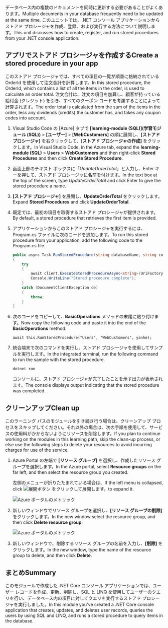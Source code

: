 <span data-ttu-id="5c2bb-101">データベース内の複数のドキュメントを同時に更新する必要があることがよくあります。</span><span class="sxs-lookup"><span data-stu-id="5c2bb-101">Multiple documents in your database frequently need to be updated at the same time.</span></span> <span data-ttu-id="5c2bb-102">このユニットでは、.NET コンソール アプリケーションからストアド プロシージャを作成、登録、および実行する方法について説明します。</span><span class="sxs-lookup"><span data-stu-id="5c2bb-102">This unit discusses how to create, register, and run stored procedures from your .NET console application.</span></span>

## <a name="create-a-stored-procedure-in-your-app"></a><span data-ttu-id="5c2bb-103">アプリでストアド プロシージャを作成する</span><span class="sxs-lookup"><span data-stu-id="5c2bb-103">Create a stored procedure in your app</span></span>

<span data-ttu-id="5c2bb-104">このストアド プロシージャでは、すべての項目の一覧が順番に格納されている OrderId を使用して注文合計を計算します。</span><span class="sxs-lookup"><span data-stu-id="5c2bb-104">In this stored procedure, the OrderId, which contains a list of all the items in the order, is used to calculate an order total.</span></span> <span data-ttu-id="5c2bb-105">注文合計は、注文の項目を加算し、顧客が持っている給付金 (クレジット) を引き、すべてのクーポン コードを考慮することによって計算されます。</span><span class="sxs-lookup"><span data-stu-id="5c2bb-105">The order total is calculated from the sum of the items in the order, less any dividends (credits) the customer has, and takes any coupon codes into account.</span></span>

1. <span data-ttu-id="5c2bb-106">Visual Studio Code の [Azure] タブで **[learning-module (SQL)]\(学習モジュール (SQL)\)** > **[ユーザー]** > **[WebCustomers]** の順に展開し、**[ストアド プロシージャ]** を右クリックして、[**ストアド プロシージャの作成]** をクリックします。</span><span class="sxs-lookup"><span data-stu-id="5c2bb-106">In Visual Studio Code, in the Azure tab, expand the **learning-module (SQL)** > **Users** > **WebCustomers** and then right-click **Stored Procedures** and then click **Create Stored Procedure**.</span></span>

1. <span data-ttu-id="5c2bb-107">画面上部のテキスト ボックスに「*UpdateOrderTotal*」と入力し、Enter キーを押して、ストアド プロシージャに名前を付けます。</span><span class="sxs-lookup"><span data-stu-id="5c2bb-107">In the text box at the top of the screen, type *UpdateOrderTotal* and click Enter to give the stored procedure a name.</span></span>

1. <span data-ttu-id="5c2bb-108">**[ストアド プロシージャ]** を展開し、**UpdateOrderTotal** をクリックします。</span><span class="sxs-lookup"><span data-stu-id="5c2bb-108">Expand **Stored Procedures** and click **UpdateOrderTotal**.</span></span>

1. <span data-ttu-id="5c2bb-109">既定では、最初の項目を取得するストアド プロシージャが提供されます。</span><span class="sxs-lookup"><span data-stu-id="5c2bb-109">By default, a stored procedure that retrieves the first item is provided.</span></span>

1. <span data-ttu-id="5c2bb-110">アプリケーションからこのストアド プロシージャを実行するには、Program.cs ファイルに次のコードを追加します。</span><span class="sxs-lookup"><span data-stu-id="5c2bb-110">To run this stored procedure from your application, add the following code to the Program.cs file.</span></span>

    ```csharp
    public async Task RunStoredProcedure(string databaseName, string collectionName, User user)
    {
        try
        {
            await client.ExecuteStoredProcedureAsync<string>(UriFactory.CreateStoredProcedureUri(databaseName, collectionName, "sample"), new RequestOptions { PartitionKey = new PartitionKey(user.UserId) });
            Console.WriteLine("Stored procedure complete");
        }
        catch (DocumentClientException de)
        {
            throw;
        }
    }
    ```
    <!--TODO: Update sproc to take order total and check for available dividend, and use of summer coupon code, and provide updated total-->

1. <span data-ttu-id="5c2bb-111">次のコードをコピーして、**BasicOperations** メソッドの末尾に貼り付けます。</span><span class="sxs-lookup"><span data-stu-id="5c2bb-111">Now copy the following code and paste it into the end of the **BasicOperations** method.</span></span>

    ```
    await this.RunStoredProcedure("Users", "WebCustomers", yanhe);
    ```

1. <span data-ttu-id="5c2bb-112">統合端末で次のコマンドを実行し、ストアド プロシージャを使用してサンプルを実行します。</span><span class="sxs-lookup"><span data-stu-id="5c2bb-112">In the integrated terminal, run the following command to run the sample with the stored procedure.</span></span>

    ```
    dotnet run
    ```
    <span data-ttu-id="5c2bb-113">コンソールに、ストアド プロシージャが完了したことを示す出力が表示されます。</span><span class="sxs-lookup"><span data-stu-id="5c2bb-113">The console displays output indicating that the stored procedure was completed.</span></span>

## <a name="clean-up"></a><span data-ttu-id="5c2bb-114">クリーンアップ</span><span class="sxs-lookup"><span data-stu-id="5c2bb-114">Clean up</span></span>

<span data-ttu-id="5c2bb-115">このラーニング パスのモジュールを引き続き行う場合は、クリーンアップ プロセスをスキップしてください。それ以外の場合は、次の手順を使用して、サービスの使用料がかからないようにリソースを削除します。</span><span class="sxs-lookup"><span data-stu-id="5c2bb-115">If you plan to continue working on the modules in this learning path, skip the clean-up process, or else use the following steps to delete your resources to avoid incurring charges for use of the service.</span></span>

1. <span data-ttu-id="5c2bb-116">Azure Portal の左端で **[リソース グループ]** を選択し、作成したリソース グループを選択します。</span><span class="sxs-lookup"><span data-stu-id="5c2bb-116">In the Azure portal, select **Resource groups** on the far left, and then select the resource group you created.</span></span>  

    <span data-ttu-id="5c2bb-117">左側のメニューが折りたたまれている場合は、</span><span class="sxs-lookup"><span data-stu-id="5c2bb-117">If the left menu is collapsed, click</span></span> ![展開ボタン](../media/5-javascript-programming/expand.png) <span data-ttu-id="5c2bb-119">をクリックして展開します。</span><span class="sxs-lookup"><span data-stu-id="5c2bb-119">to expand it.</span></span>

   ![Azure ポータルのメトリック](../media/5-javascript-programming/delete-resources-select.png)

1. <span data-ttu-id="5c2bb-121">新しいウィンドウでリソース グループを選択し、**[リソース グループの削除]** をクリックします。</span><span class="sxs-lookup"><span data-stu-id="5c2bb-121">In the new window select the resource group, and then click **Delete resource group**.</span></span>

   ![Azure ポータルのメトリック](../media/5-javascript-programming/delete-resources.png)

1. <span data-ttu-id="5c2bb-123">新しいウィンドウで、削除するリソース グループの名前を入力し、**[削除]** をクリックします。</span><span class="sxs-lookup"><span data-stu-id="5c2bb-123">In the new window, type the name of the resource group to delete, and then click **Delete**.</span></span>

## <a name="summary"></a><span data-ttu-id="5c2bb-124">まとめ</span><span class="sxs-lookup"><span data-stu-id="5c2bb-124">Summary</span></span>

<span data-ttu-id="5c2bb-125">このモジュールで作成した .NET Core コンソール アプリケーションでは、ユーザー レコードを作成、更新、削除し、SQL と LINQ を使用してユーザーのクエリを行い、データベース内の項目に対してクエリを実行するストアド プロシージャを実行しました。</span><span class="sxs-lookup"><span data-stu-id="5c2bb-125">In this module you've created a .NET Core console application that creates, updates, and deletes user records, queries the users by using SQL and LINQ, and runs a stored procedure to query items in the database.</span></span>